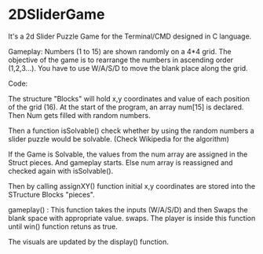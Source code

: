 # 2DSliderGame
It's a 2d Slider Puzzle Game for the Terminal/CMD designed in C language.

Gameplay:
Numbers (1 to 15) are shown randomly on a 4*4 grid. The objective of the game is to rearrange the numbers in ascending order (1,2,3...).
You have to use W/A/S/D to move the blank place along the grid. 


Code: 

The structure "Blocks" will hold x,y coordinates and value of each position of the grid (16). 
At the start of the program, an array num[15] is declared. 
Then Num gets filled with random numbers. 

Then a function isSolvable() check whether by using the random numbers a slider puzzle would be solvable. (Check Wikipedia for the algorithm)

If the Game is Solvable, the values from the num array are assigned in the Struct pieces. And gameplay starts.
Else num array is reassigned and checked again with isSolvable().

Then by calling assignXY() function initial x,y coordinates are stored into the STructure Blocks "pieces".

gameplay() : This function takes the inputs (W/A/S/D) and then Swaps the blank space with appropriate value.
swaps. The player is inside this function until win() function retuns as true.

The visuals are updated by the display() function.





